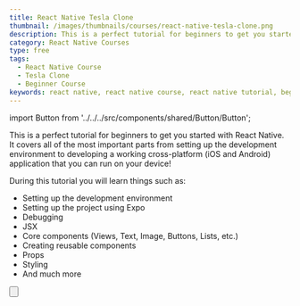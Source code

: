 ```yaml
---
title: React Native Tesla Clone
thumbnail: /images/thumbnails/courses/react-native-tesla-clone.png
description: This is a perfect tutorial for beginners to get you started with React Native. It covers all of the most important parts from setting up the development environment to developing a working cross-platform (iOS and Android) application that you can run on your device!
category: React Native Courses
type: free
tags:
  - React Native Course
  - Tesla Clone
  - Beginner Course
keywords: react native, react native course, react native tutorial, beginner react native course, beginner react native tutorial, tesla clone, project based tutorial, project based course
---
```


import Button from '../../../src/components/shared/Button/Button';

This is a perfect tutorial for beginners to get you started with React Native. It covers all of the most important parts from setting up the development environment to developing a working cross-platform (iOS and Android) application that you can run on your device!

During this tutorial you will learn things such as:

- Setting up the development environment
- Setting up the project using Expo
- Debugging
- JSX
- Core components (Views, Text, Image, Buttons, Lists, etc.)
- Creating reusable components
- Props
- Styling
- And much more

<Button 
  href="https://academy.notjust.dev/offers/emcoSdeA/checkout"
  target="_blank"
  title="Take me to the course!"
/>
